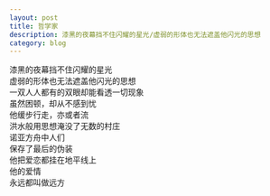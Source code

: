 ```yaml
---
layout: post
title: 哲学家
description: 漆黑的夜幕挡不住闪耀的星光/虚弱的形体也无法遮盖他闪光的思想
category: blog
---
```


漆黑的夜幕挡不住闪耀的星光  
虚弱的形体也无法遮盖他闪光的思想  
一双人人都有的双眼却能看透一切现象  
虽然困顿，却从不感到忧   
他缓步行走，亦或者流  
洪水般用思想淹没了无数的村庄  
诺亚方舟中人们  
保存了最后的伪装  
他把爱恋都挂在地平线上  
他的爱情  
永远都叫做远方  